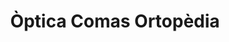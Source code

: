 ---
title: "Òptica Comas Ortopèdia"
url: /vic/optica-comas-ortopedia-passeig-de-la-generalitat/
shop: Optiker
---